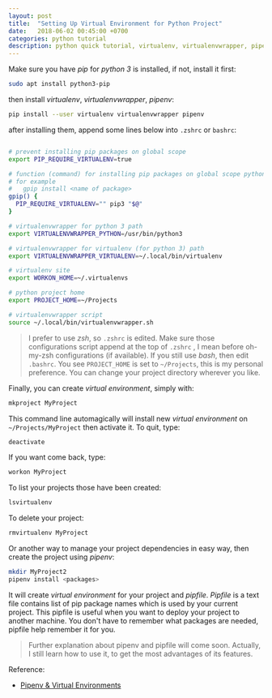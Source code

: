 ```yaml
---
layout: post
title:  "Setting Up Virtual Environment for Python Project"
date:   2018-06-02 00:45:00 +0700
categories: python tutorial
description: python quick tutorial, virtualenv, virtualenvwrapper, pipenv
---
```


Make sure you have _pip_ for _python 3_ is installed, if not, install it first:

``` sh
sudo apt install python3-pip
```

then install _virtualenv_, _virtualenvwrapper_, _pipenv_:

``` sh
pip install --user virtualenv virtualenvwrapper pipenv
```

after installing them, append some lines below into `.zshrc` or `bashrc`:

``` sh

# prevent installing pip packages on global scope
export PIP_REQUIRE_VIRTUALENV=true

# function (command) for installing pip packages on global scope python3
# for example
#   gpip install <name of package>
gpip() {
  PIP_REQUIRE_VIRTUALENV="" pip3 "$@"
}

# virtualenvwrapper for python 3 path
export VIRTUALENVWRAPPER_PYTHON=/usr/bin/python3

# virtualenvwrapper for virtualenv (for python 3) path
export VIRTUALENVWRAPPER_VIRTUALENV=~/.local/bin/virtualenv

# virtualenv site
export WORKON_HOME=~/.virtualenvs

# python project home
export PROJECT_HOME=~/Projects

# virtualenvwrapper script
source ~/.local/bin/virtualenvwrapper.sh
```

> I prefer to use _zsh_, so `.zshrc` is edited. Make sure those configurations script append at the top of `.zshrc` , I mean before oh-my-zsh configurations (if available).
> If you still use _bash_, then edit `.bashrc`.
> You see `PROJECT_HOME` is set to `~/Projects`, this is my personal preference. You can change your project directory wherever you like.

Finally, you can create _virtual environment_, simply with:

```sh
mkproject MyProject
```

This command line automagically will install new _virtual environment_ on `~/Projects/MyProject` then activate it. To quit, type:

``` sh
deactivate
```

If you want come back, type:

``` sh
workon MyProject
```

To list your projects those have been created:

``` sh
lsvirtualenv
```

To delete your project:

``` sh
rmvirtualenv MyProject
```

Or another way to manage your project dependencies in easy way, then create the project using _pipenv_:

``` sh
mkdir MyProject2
pipenv install <packages>
```

It will create _virtual environment_ for your project and _pipfile_. _Pipfile_ is a text file contains list of pip package names which is used by your current project. This pipfile is useful when you want to deploy your project to another machine. You don't have to remember what packages are needed, pipfile help remember it for you.
> Further explanation about pipenv  and pipfile will come soon. Actually, I still learn how to use it, to get the most advantages of its features.

Reference:

- [Pipenv & Virtual Environments](http://docs.python-guide.org/en/latest/dev/virtualenvs/)